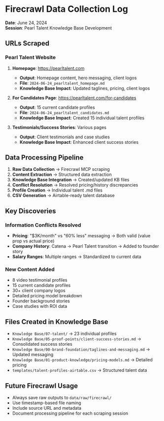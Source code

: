 # Firecrawl Data Collection Log

**Date**: June 24, 2024  
**Session**: Pearl Talent Knowledge Base Development  

## URLs Scraped

### Pearl Talent Website
1. **Homepage**: https://pearltalent.com
   - **Output**: Homepage content, hero messaging, client logos
   - **File**: `2024-06-24_pearltalent_homepage.md`
   - **Knowledge Base Impact**: Updated taglines, pricing, client logos

2. **For Candidates Page**: https://pearltalent.com/for-candidates  
   - **Output**: 15 current candidate profiles
   - **File**: `2024-06-24_pearltalent_candidates.md`
   - **Knowledge Base Impact**: Created 15 individual talent profiles

3. **Testimonials/Success Stories**: Various pages
   - **Output**: Client testimonials and case studies
   - **Knowledge Base Impact**: Enhanced client success stories

## Data Processing Pipeline

1. **Raw Data Collection** → Firecrawl MCP scraping
2. **Content Extraction** → Structured data extraction
3. **Knowledge Base Integration** → Created/updated KB files
4. **Conflict Resolution** → Resolved pricing/history discrepancies
5. **Profile Creation** → Individual talent .md files
6. **CSV Generation** → Airtable-ready talent database

## Key Discoveries

### Information Conflicts Resolved
- **Pricing**: "$3K/month" vs "60% less" messaging → Both valid (value prop vs actual price)
- **Company History**: Catena → Pearl Talent transition → Added to founder story
- **Salary Ranges**: Multiple ranges → Standardized to current data

### New Content Added
- 8 video testimonial profiles
- 15 current candidate profiles  
- 30+ client company logos
- Detailed pricing model breakdown
- Founder background stories
- Case studies with ROI data

## Files Created in Knowledge Base
- `Knowledge Base/07-talent/` → 23 individual profiles
- `Knowledge Base/05-proof-points/client-success-stories.md` → Consolidated success stories
- `Knowledge Base/00-brand-foundation/taglines-and-messaging.md` → Updated messaging
- `Knowledge Base/01-product-knowledge/pricing-models.md` → Detailed pricing
- `templates/talent-profiles-airtable.csv` → Structured talent data

## Future Firecrawl Usage
- Always save raw outputs to `data/raw/firecrawl/`
- Use timestamp-based file naming
- Include source URL and metadata
- Document processing pipeline for each scraping session 